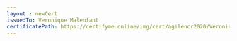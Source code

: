 ```yaml
--- 
layout : newCert 
issuedTo: Veronique Malenfant 
certificatePath: https://certifyme.online/img/cert/agilencr2020/VeroniqueMalenfant_df61f.png
--- 
```


